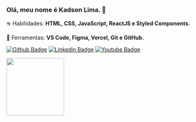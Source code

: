 ### Olá, meu nome é Kadson Lima. 👋

<p align="left">
 ☕ Habilidades: <strong>HTML, CSS, JavaScript, ReactJS e Styled Components.</strong>
</p>

<p align="left">
  💼 Ferramentas: <strong>VS Code, Figma, Vercel, Git e GitHub.</strong>
</p>

[![Github Badge](https://img.shields.io/badge/-Github-000?style=flat-square&logo=Github&logoColor=white&link=https://github.com/kadsonlima)](https://github.com/kadsonlima)
[![Linkedin Badge](https://img.shields.io/badge/-LinkedIn-blue?style=flat-square&logo=Linkedin&logoColor=white&link=https://www.linkedin.com/in/kadsonlima/)](https://www.linkedin.com/in/kadsonlima/)
[![Youtube Badge](https://img.shields.io/badge/-YouTube-ff0000?style=flat-square&labelColor=ff0000&logo=youtube&logoColor=white&link=https://https://www.youtube.com/channel/UCzYepeJXM-5J4QGVE_MISnA)](https://www.youtube.com/channel/UCzYepeJXM-5J4QGVE_MISnA)


<div>
<a href="https://github.com/KadsonLima">
<img height="150em" src="https://github-readme-stats.vercel.app/api?username=KadsonLima&show_icons=true&include_all_commits=true&count_private=true"/>
</div>
<!--
**KadsonLima/KadsonLima** is a ✨ _special_ ✨ repository because its `README.md` (this file) appears on your GitHub profile.

Here are some ideas to get you started:

- 🔭 I’m currently working on ...
- 🌱 I’m currently learning ...
- 👯 I’m looking to collaborate on ...
- 🤔 I’m looking for help with ...
- 💬 Ask me about ...
- 📫 How to reach me: ...
- 😄 Pronouns: ...
- ⚡ Fun fact: ...
-->

